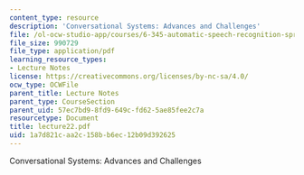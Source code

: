 ```yaml
---
content_type: resource
description: 'Conversational Systems: Advances and Challenges'
file: /ol-ocw-studio-app/courses/6-345-automatic-speech-recognition-spring-2003/1a7d821caa2c158bb6ec12b09d392625_lecture22.pdf
file_size: 990729
file_type: application/pdf
learning_resource_types:
- Lecture Notes
license: https://creativecommons.org/licenses/by-nc-sa/4.0/
ocw_type: OCWFile
parent_title: Lecture Notes
parent_type: CourseSection
parent_uid: 57ec7bd9-8fd9-649c-fd62-5ae85fee2c7a
resourcetype: Document
title: lecture22.pdf
uid: 1a7d821c-aa2c-158b-b6ec-12b09d392625
---
```

Conversational Systems: Advances and Challenges